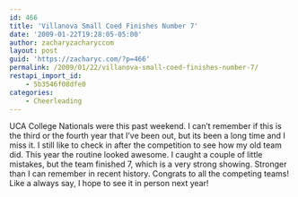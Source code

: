 ```yaml
---
id: 466
title: 'Villanova Small Coed Finishes Number 7'
date: '2009-01-22T19:28:05-05:00'
author: zacharyzacharyccom
layout: post
guid: 'https://zacharyc.com/?p=466'
permalink: /2009/01/22/villanova-small-coed-finishes-number-7/
restapi_import_id:
    - 5b3546f08dfe0
categories:
    - Cheerleading
---
```


UCA College Nationals were this past weekend. I can’t remember if this is the third or the fourth year that I’ve been out, but its been a long time and I miss it. I still like to check in after the competition to see how my old team did. This year the routine looked awesome. I caught a couple of little mistakes, but the team finished 7, which is a very strong showing. Stronger than I can remember in recent history. Congrats to all the competing teams! Like a always say, I hope to see it in person next year!